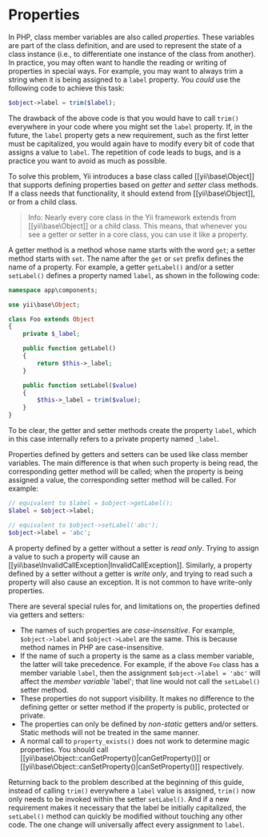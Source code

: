 Properties
==========

In PHP, class member variables are also called *properties*. These variables are part of the class definition, and are used
to represent the state of a class instance (i.e., to differentiate one instance of the class from another).
In practice, you may often want to handle the reading or writing of properties in special ways. For example,
you may want to always trim a string when it is being assigned
to a `label` property. You *could* use the following code to achieve this task:

```php
$object->label = trim($label);
```

The drawback of the above code is that you would have to call `trim()` everywhere in your code where you might set the `label`
property. If, in the future, the `label` property gets a new requirement, such as the first letter must be capitalized,
you would again have to modify every bit of code that assigns a value to `label`.
The repetition of code leads to bugs, and is a practice you want to avoid as much as possible.

To solve this problem, Yii introduces a base class called [[yii\base\Object]] that supports defining properties
based on *getter* and *setter* class methods. If a class needs that functionality, it should extend from
[[yii\base\Object]], or from a child class.

> Info: Nearly every core class in the Yii framework extends from [[yii\base\Object]] or a child class.
  This means, that whenever you see a getter or setter in a core class, you can use it like a property.

A getter method is a method whose name starts with the word `get`; a setter method starts with `set`.
The name after the `get` or `set` prefix defines the name of a property. For example, a getter `getLabel()` and/or
a setter `setLabel()` defines a property named `label`, as shown in the following code:

```php
namespace app\components;

use yii\base\Object;

class Foo extends Object
{
    private $_label;

    public function getLabel()
    {
        return $this->_label;
    }

    public function setLabel($value)
    {
        $this->_label = trim($value);
    }
}
```

To be clear, the getter and setter methods create the property `label`, which in this case internally refers to a private
property named `_label`.

Properties defined by getters and setters can be used like class member variables. The main difference is that
when such property is being read, the corresponding getter method will be called;  when the property is
being assigned a value, the corresponding setter method will be called. For example:

```php
// equivalent to $label = $object->getLabel();
$label = $object->label;

// equivalent to $object->setLabel('abc');
$object->label = 'abc';
```

A property defined by a getter without a setter is *read only*. Trying to assign a value to such a property will cause
an [[yii\base\InvalidCallException|InvalidCallException]]. Similarly, a property defined by a setter without a getter
is *write only*, and trying to read such a property will also cause an exception. It is not common to have write-only
properties.

There are several special rules for, and limitations on, the properties defined via getters and setters:

* The names of such properties are *case-insensitive*. For example, `$object->label` and `$object->Label` are the same.
  This is because method names in PHP are case-insensitive.
* If the name of such a property is the same as a class member variable, the latter will take precedence.
  For example, if the above `Foo` class has a member variable `label`, then the assignment `$object->label = 'abc'`
  will affect the *member variable* 'label'; that line would not call the  `setLabel()` setter method.
* These properties do not support visibility. It makes no difference to the defining getter or setter method if the property is public, protected or private.
* The properties can only be defined by *non-static* getters and/or setters. Static methods will not be treated in the same manner.
* A normal call to `property_exists()` does not work to determine magic properties. You should call [[yii\base\Object::canGetProperty()|canGetProperty()]]
  or [[yii\base\Object::canSetProperty()|canSetProperty()]] respectively.

Returning back to the problem described at the beginning of this guide, instead of calling `trim()` everywhere a `label` value is assigned,
`trim()` now only needs to be invoked within the setter `setLabel()`.
And if a new requirement makes it necessary that the label be initially capitalized, the `setLabel()` method can quickly
be modified without touching any other code. The one change will universally affect every assignment to `label`.
